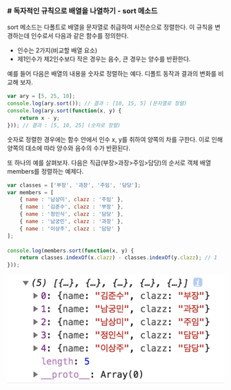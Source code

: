 
### # 독자적인 규칙으로 배열을 나열하기 - sort 메소드
sort 메소드는 다폴트로 배열을 문자열로 취급하여 사전순으로 정렬한다. 이 규칙을 변경하는데 인수로서 다음과 같은 함수를 정의한다.

- 인수는 2가지(비교할 배열 요소)
- 제1인수가 제2인수보다 작은 경우는 음수, 큰 경우는 양수를 반환한다.

예를 들어 다음은 배열의 내용을 숫자로 정렬하는 예다. 디폴트 동작과 결과의 변화를 비교해 보자.

```javascript
var ary = [5, 25, 10];
console.log(ary.sort()); // 결과 : [10, 15, 5] (문자열로 정렬)
console.log(ary.sort(function(x, y) {
	return x - y;
})); // 결과 : [5, 10, 25] (숫자로 정렬)
```

숫자로 정렬한 경우에는 함수 안에서 인수 x, y를 취하여 양쪽의 차를 구한다. 이로 인해 양쪽의 대소에 따라 양수와 음수의 수가 반환된다. 

또 하나의 예를 살펴보자. 다음은 직급(부장>과장>주임>담당)의 순서로 객체 배열 members를 정렬하는 예제다.

```javascript
var classes = ['부장', '과장', '주임', '담당'];
var members = [
	{ name : '남상미', clazz : '주임' },
	{ name : '김준수', clazz : '부장' },
	{ name : '정인식', clazz : '담당' },
	{ name : '남궁민', clazz : '과장' },
	{ name : '이상주', clazz : '담당' }
];

console.log(members.sort(function(x, y) {
	return classes.indexOf(x.clazz) - classes.indexOf(y.clazz); // 1
}));
```

![Open in browser](./img/members.png)